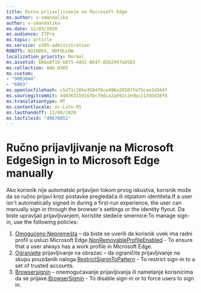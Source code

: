 ```yaml
---
title: Ručno prijavljivanje na Microsoft Edge
ms.author: v-smandalika
author: v-smandalika
ms.date: 12/03/2020
ms.audience: ITPro
ms.topic: article
ms.service: o365-administration
ROBOTS: NOINDEX, NOFOLLOW
localization_priority: Normal
ms.assetid: 686e8f18-b871-4dd2-864f-8562947ab583
ms.collection: Adm_O365
ms.custom:
- "9003844"
- "6893"
ms.openlocfilehash: c5d71c26ba3584f8ce496a28587fe75cae2d344f
ms.sourcegitcommit: 94036315916fbc79dca2a692c2e9bc1139dd28f6
ms.translationtype: MT
ms.contentlocale: sr-Latn-RS
ms.lasthandoff: 12/08/2020
ms.locfileid: "49678851"
---
```

# <a name="sign-in-to-microsoft-edge-manually"></a><span data-ttu-id="f21e7-102">Ručno prijavljivanje na Microsoft Edge</span><span class="sxs-lookup"><span data-stu-id="f21e7-102">Sign in to Microsoft Edge manually</span></span>

<span data-ttu-id="f21e7-103">Ako korisnik nije automatski prijavljen tokom prvog iskustva, korisnik može da se ručno prijavi kroz postavke pregledača ili otplatom identiteta.</span><span class="sxs-lookup"><span data-stu-id="f21e7-103">If a user isn't automatically signed in during a first-run experience, the user can manually sign in through the browser's settings or the identity flyout.</span></span> <span data-ttu-id="f21e7-104">Da biste upravljali prijavljivanjem, koristite sledeće smernice:</span><span class="sxs-lookup"><span data-stu-id="f21e7-104">To manage sign-in, use the following policies:</span></span>

1. <span data-ttu-id="f21e7-105">[Omogućeno Nepremešta](https://docs.microsoft.com/deployedge/microsoft-edge-policies#nonremovableprofileenabled) – da biste se uverili da korisnik uvek ima radni profil u usluzi Microsoft Edge.</span><span class="sxs-lookup"><span data-stu-id="f21e7-105">[NonRemovableProfileEnabled](https://docs.microsoft.com/deployedge/microsoft-edge-policies#nonremovableprofileenabled) - To ensure that a user always has a work profile in Microsoft Edge.</span></span>
2. <span data-ttu-id="f21e7-106">[Ograniиite](https://docs.microsoft.com/deployedge/microsoft-edge-policies#restrictsignintopattern) prijavljivanje na obrazac – da ograničite prijavljivanje na skupu pouzdanih naloga.</span><span class="sxs-lookup"><span data-stu-id="f21e7-106">[RestrictSigninToPattern](https://docs.microsoft.com/deployedge/microsoft-edge-policies#restrictsignintopattern) - To restrict sign-in to a set of trusted accounts.</span></span>
3. <span data-ttu-id="f21e7-107">[Browsersignin](https://docs.microsoft.com/deployedge/microsoft-edge-policies#browsersignin) – onemogućavanje prijavljivanja ili nametanje korisnicima da se prijave.</span><span class="sxs-lookup"><span data-stu-id="f21e7-107">[BrowserSignin](https://docs.microsoft.com/deployedge/microsoft-edge-policies#browsersignin) - To disable sign-in or to force users to sign in.</span></span>

